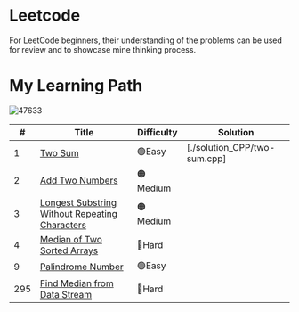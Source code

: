 # Leetcode
For LeetCode beginners, their understanding of the problems can be used for review and to showcase mine thinking process.

# My Learning Path

![47633](https://github.com/bsbacon0966/Leetcode-/assets/114125629/b3156792-eff1-4425-a48e-71d2e5a40c6e)


| # | Title | Difficulty | Solution |
|---| ----- | -------- | ---------- |
|1|[Two Sum](https://leetcode.com/problems/two-sum/)|🟢Easy|[./solution_CPP/two-sum.cpp]|
|2|[Add Two Numbers](https://leetcode.com/problems/add-two-numbers/)|🟠Medium||
|3|[Longest Substring Without Repeating Characters](https://leetcode.com/problems/longest-substring-without-repeating-characters/)|🟠Medium||
|4|[Median of Two Sorted Arrays](https://leetcode.com/problems/median-of-two-sorted-arrays/)|🔴Hard||
|9|[Palindrome Number](https://leetcode.com/problems/palindrome-number/)|🟢Easy||
|295|[Find Median from Data Stream](https://leetcode.com/problems/find-median-from-data-stream/) |🔴Hard||

